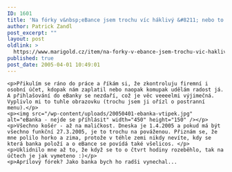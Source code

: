 ```yaml
---
ID: 1601
title: 'Na fórky v&nbsp;eBance jsem trochu víc háklivý &#8211; nebo to nebyl vtípek?'
author: Patrick Zandl
post_excerpt: ""
layout: post
oldlink: >
  https://www.marigold.cz/item/na-forky-v-ebance-jsem-trochu-vic-haklivy-nebo-to-nebyl-vtipek
published: true
post_date: 2005-04-01 10:49:01
---
```

	<p>Přikulím se ráno do práce a říkám si, že zkontroluju firemní i osobní účet, kdopak nám zaplatil nebo naopak komupak udělám radost já. A přihlašování do eBanky se nezdaří, což je věc veeeelmi výjimečná. Vyplivlo mi to tuhle obrazovku (trochu jsem ji ořízl o postranní menu).</p>
	<p><img src="/wp-content/uploads/20050401-ebanka-vtipek.jpg" alt="eBanka - nejde se příhlásit" width="450" height="150" /></p>
	<p>Všechno košér - až na maličkost. Dneska je 1.4.2005 a pokud má být všechno funkční 27.3.2005, je to trochu na pováženou. Přiznám se, že mne polilo horko a zima, protože v téhle zemi nikdy nevíte, kdy se která banka položí a o eBance se povídá také všelicos. </p>
	<p>Uklidnilo mne až to, že když se to o čtvrt hodiny rozeběhlo, tak na účtech je jak vymeteno :)</p>
	<p>Aprílový fórek? Jako banka bych ho radši vynechal...
</p>
